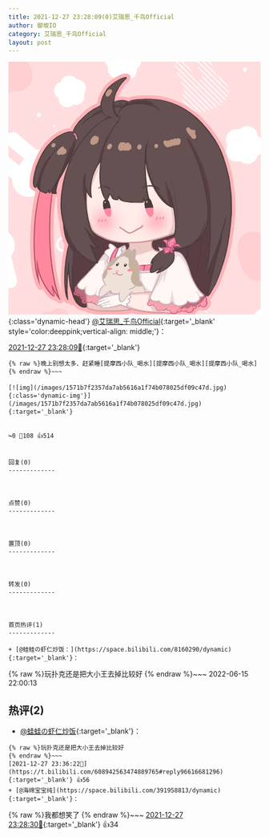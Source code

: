 ```yaml
---
title: 2021-12-27 23:28:09(0)艾瑞思_千鸟Official
author: 御坂IO
category: 艾瑞思_千鸟Official
layout: post
---
```


![img](/images/7e08840c56f251de28bdf766b647bd5fe9a5d50a.jpg){:class='dynamic-head'}
[@艾瑞思_千鸟Official](https://space.bilibili.com/1090010845/dynamic){:target='_blank' style='color:deeppink;vertical-align: middle;'}：

[2021-12-27 23:28:09🔗](https://t.bilibili.com/608942563474889765){:target='_blank'}

~~~
{% raw %}晚上别想太多、赶紧睡[提摩西小队_喝水][提摩西小队_喝水][提摩西小队_喝水]
{% endraw %}~~~

[![img](/images/1571b7f2357da7ab5616a1f74b078025df09c47d.jpg){:class='dynamic-img'}](/images/1571b7f2357da7ab5616a1f74b078025df09c47d.jpg){:target='_blank'}


↪️0 💬108 👍514


回复(0)
-------------



点赞(0)
-------------



置顶(0)
-------------



转发(0)
-------------



首页热评(1)
-------------

+ [@蛙蛙の虾仁炒饭：](https://space.bilibili.com/8160290/dynamic){:target='_blank'}：
~~~
{% raw %}玩扑克还是把大小王去掉比较好
{% endraw %}~~~
2022-06-15 22:00:13


热评(2)
-------------

+ [@蛙蛙の虾仁炒饭](https://space.bilibili.com/8160290/dynamic){:target='_blank'}：
~~~
{% raw %}玩扑克还是把大小王去掉比较好
{% endraw %}~~~
[2021-12-27 23:36:22🔗](https://t.bilibili.com/608942563474889765#reply96616681296){:target='_blank'} 👍56
+ [@海绵宝宝纯](https://space.bilibili.com/391958813/dynamic){:target='_blank'}：
~~~
{% raw %}我都想笑了
{% endraw %}~~~
[2021-12-27 23:28:30🔗](https://t.bilibili.com/608942563474889765#reply96615657904){:target='_blank'} 👍34


